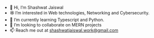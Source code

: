 - 👋 Hi, I’m Shashwat Jaiswal
- 🕸 I’m interested in Web technologies, Networking and Cybersecurity.
- 🐍 I’m currently learning Typescript and Python.
- 🤝 I’m looking to collaborate on MERN projects
- 📫 Reach me out at shashwatjaiswal.work@gmail.com
